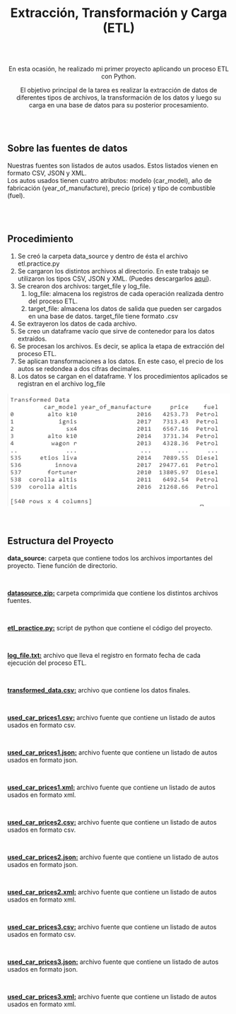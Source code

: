 <h1 align = Center>Extracción, Transformación y Carga (ETL)</h1>
<br>
<br>
<div align = Center>
<p>En esta ocasión, he realizado mi primer proyecto aplicando un proceso ETL con Python.</p>
<p>El objetivo principal de la tarea es realizar la extracción de datos de diferentes tipos de archivos, la transformación de los datos y luego su carga en una base de datos para su posterior procesamiento. </p></div>
<br>
<br>
<h2>Sobre las fuentes de datos</h2>
<p>Nuestras fuentes son listados de autos usados. Estos listados vienen en formato CSV, JSON y XML. <br>
Los autos usados tienen cuatro atributos: modelo (car_model), año de fabricación (year_of_manufacture), precio (price) y tipo de combustible (fuel).</p>
<br>
<br>
<h2>Procedimiento</h2>
<ol>
  <li>Se creó la carpeta data_source y dentro de ésta el archivo etl.practice.py</li>
  <li>Se cargaron los distintos archivos al directorio. En este trabajo se utilizaron los tipos CSV, JSON y XML. (Puedes descargarlos <a href = https://cf-courses-data.s3.us.cloud-object-storage.appdomain.cloud/IBMDeveloperSkillsNetwork-PY0221EN-SkillsNetwork/labs/module%206/Lab%20-%20Extract%20Transform%20Load/data/datasource.zip >aquí</a>).</li>
  <li>Se crearon dos archivos: target_file y log_file.
    <ol>
    <li>log_file: almacena los registros de cada operación realizada dentro del proceso ETL.</li>
    <li>target_file: almacena los datos de salida que pueden ser cargados en una base de datos. target_file tiene formato .csv</li>
    </ol></li>
  <li>Se extrayeron los datos de cada archivo.</li>
  <li>Se creo un dataframe vacío que sirve de contenedor para los datos extraídos.</li>
  <li>Se procesan los archivos. Es decir, se aplica la etapa de extracción del proceso ETL.</li>
  <li>Se aplican transformaciones a los datos. En este caso, el precio de los autos se redondea a dos cifras decimales.</li>
  <li>Los datos se cargan en el dataframe. Y los procedimientos aplicados se registran en el archivo log_file</li>
</ol>
<div align = Center>
  <img src = "data_source\images\dataframe.png" alt = "dataframe">
</div>

<br>
<br>
<h2>Estructura del Proyecto</h2>
<p><strong>data_source:</strong> carpeta que contiene todos los archivos importantes del proyecto. Tiene función de directorio.</p>
<br>
<p><a href = "data_source\datasource.zip"><strong>datasource.zip:</strong></a> carpeta comprimida que contiene los distintos archivos fuentes.</p>
<br>
<p><a href = "data_source\etl_practice.py"><strong>etl_practice.py:</strong></a> script de python que contiene el código del proyecto.</p>
<br>
<p><a href = "data_source\log_file.txt"><strong>log_file.txt:</strong></a> archivo que lleva el registro en formato fecha de cada ejecución del proceso ETL.</p>
<br>
<p><a href = "data_source\transformed_data.csv"><strong>transformed_data.csv:</strong></a> archivo que contiene los datos finales.</p>
<br>
<p><a href = "data_source\used_car_prices1.csv"><strong>used_car_prices1.csv:</strong></a> archivo fuente que contiene un listado de autos usados en formato csv.</p>
<br>
<p><a href = "data_source\used_car_prices1.json"><strong>used_car_prices1.json:</strong></a> archivo fuente que contiene un listado de autos usados en formato json.</p>
<br>
<p><a href = "data_source\used_car_prices1.xml"><strong>used_car_prices1.xml:</strong></a> archivo fuente que contiene un listado de autos usados en formato xml.</p>
<br>
<p><a href = "data_source\used_car_prices2.csv"><strong>used_car_prices2.csv:</strong></a> archivo fuente que contiene un listado de autos usados en formato csv.</p>
<br>
<p><a href = "data_source\used_car_prices2.json"><strong>used_car_prices2.json:</strong></a> archivo fuente que contiene un listado de autos usados en formato json.</p>
<br>
<p><a href = "data_source\used_car_prices2.xml"><strong>used_car_prices2.xml:</strong></a> archivo fuente que contiene un listado de autos usados en formato xml.</p>
<br>
<p><a href = "data_source\used_car_prices3.csv"><strong>used_car_prices3.csv:</strong></a> archivo fuente que contiene un listado de autos usados en formato csv.</p>
<br>
<p><a href = "data_source\used_car_prices3.json"><strong>used_car_prices3.json:</strong></a> archivo fuente que contiene un listado de autos usados en formato json.</p>
<br>
<p><a href = "data_source\used_car_prices3.xml"><strong>used_car_prices3.xml:</strong></a> archivo fuente que contiene un listado de autos usados en formato xml.</p>
<br>
